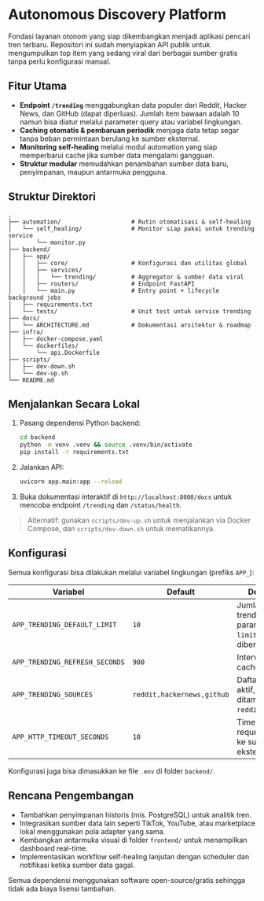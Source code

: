 # Autonomous Discovery Platform

Fondasi layanan otonom yang siap dikembangkan menjadi aplikasi pencari tren
terbaru. Repositori ini sudah menyiapkan API publik untuk mengumpulkan top item
yang sedang viral dari berbagai sumber gratis tanpa perlu konfigurasi manual.

## Fitur Utama

- **Endpoint `/trending`** menggabungkan data populer dari Reddit, Hacker News,
  dan GitHub (dapat diperluas). Jumlah item bawaan adalah 10 namun bisa diatur
  melalui parameter query atau variabel lingkungan.
- **Caching otomatis & pembaruan periodik** menjaga data tetap segar tanpa beban
  permintaan berulang ke sumber eksternal.
- **Monitoring self-healing** melalui modul automation yang siap memperbarui
  cache jika sumber data mengalami gangguan.
- **Struktur modular** memudahkan penambahan sumber data baru, penyimpanan,
  maupun antarmuka pengguna.

## Struktur Direktori

```
.
├── automation/                    # Rutin otomatisasi & self-healing
│   └── self_healing/              # Monitor siap pakai untuk trending service
│       └── monitor.py
├── backend/
│   ├── app/
│   │   ├── core/                  # Konfigurasi dan utilitas global
│   │   ├── services/
│   │   │   └── trending/          # Aggregator & sumber data viral
│   │   ├── routers/               # Endpoint FastAPI
│   │   └── main.py                # Entry point + lifecycle background jobs
│   ├── requirements.txt
│   └── tests/                     # Unit test untuk service trending
├── docs/
│   └── ARCHITECTURE.md            # Dokumentasi arsitektur & roadmap
├── infra/
│   ├── docker-compose.yaml
│   └── dockerfiles/
│       └── api.Dockerfile
├── scripts/
│   ├── dev-down.sh
│   └── dev-up.sh
└── README.md
```

## Menjalankan Secara Lokal

1. Pasang dependensi Python backend:
   ```bash
   cd backend
   python -m venv .venv && source .venv/bin/activate
   pip install -r requirements.txt
   ```
2. Jalankan API:
   ```bash
   uvicorn app.main:app --reload
   ```
3. Buka dokumentasi interaktif di `http://localhost:8000/docs` untuk mencoba
   endpoint `/trending` dan `/status/health`.

> Alternatif: gunakan `scripts/dev-up.sh` untuk menjalankan via Docker
> Compose, dan `scripts/dev-down.sh` untuk mematikannya.

## Konfigurasi

Semua konfigurasi bisa dilakukan melalui variabel lingkungan (prefiks `APP_`):

| Variabel | Default | Deskripsi |
| --- | --- | --- |
| `APP_TRENDING_DEFAULT_LIMIT` | `10` | Jumlah item trending ketika parameter `limit` tidak diberikan. |
| `APP_TRENDING_REFRESH_SECONDS` | `900` | Interval refresh cache (detik). |
| `APP_TRENDING_SOURCES` | `reddit,hackernews,github` | Daftar sumber aktif, dapat ditambah misal `reddit,youtube`. |
| `APP_HTTP_TIMEOUT_SECONDS` | `10` | Timeout request HTTP ke sumber eksternal. |

Konfigurasi juga bisa dimasukkan ke file `.env` di folder `backend/`.

## Rencana Pengembangan

- Tambahkan penyimpanan historis (mis. PostgreSQL) untuk analitik tren.
- Integrasikan sumber data lain seperti TikTok, YouTube, atau marketplace lokal
  menggunakan pola adapter yang sama.
- Kembangkan antarmuka visual di folder `frontend/` untuk menampilkan dashboard
  real-time.
- Implementasikan workflow self-healing lanjutan dengan scheduler dan notifikasi
  ketika sumber data gagal.

Semua dependensi menggunakan software open-source/gratis sehingga tidak ada
biaya lisensi tambahan.
